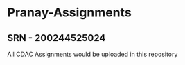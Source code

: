 # Pranay-Assignments

## SRN - 200244525024

All CDAC Assignments would be uploaded in this repository
